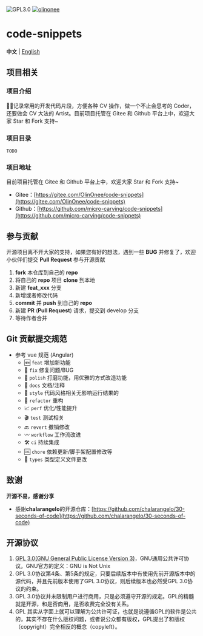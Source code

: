 <p>
  <img src="https://img.shields.io/badge/license-GPL3.0-blue" alt="GPL3.0"/>
  <a target="_blank" href="https://gitee.com/OlinOnee">
    <img src="https://img.shields.io/badge/Author-OlinOnee-ff69b4" alt="olinonee">
  </a>
</p>

# code-snippets

**中文** | [English](./README.en.md)

## 项目相关

### 项目介绍

🐱‍💻记录常用的开发代码片段，方便各种 CV 操作，做一个不止会思考的 Coder，还要做会 CV 大法的 Artist。目前项目托管在 Gitee 和 Github 平台上中，欢迎大家 Star 和 Fork 支持~

### 项目目录

```shell
TODO
```

### 项目地址

目前项目托管在 Gitee 和 Github 平台上中，欢迎大家 Star 和 Fork 支持~

- Gitee：[https://gitee.com/OlinOnee/code-snippets](https://gitee.com/OlinOnee/code-snippets)
- Github：[https://github.com/micro-carving/code-snippets](https://github.com/micro-carving/code-snippets)

## 参与贡献

开源项目离不开大家的支持，如果您有好的想法，遇到一些 **BUG** 并修复了，欢迎小伙伴们提交 **Pull Request** 参与开源贡献

1. **fork** 本仓库到自己的 **repo**
2. 将自己的 **repo** 项目 **clone** 到本地
3. 新建 **feat_xxx** 分支
4. 新增或者修改代码
5. **commit** 并 **push** 到自己的 **repo**
6. 新建 **PR** (**Pull Request**) 请求，提交到 develop 分支
7. 等待作者合并

## Git 贡献提交规范
- 参考 vue 规范 (Angular) 
  - 🆕 `feat` 增加新功能
  - 🐞 `fix` 修复问题/BUG
  - 🧽 `polish` 打磨功能，用优雅的方式改造功能
  - 📝 `docs` 文档/注释
  - 🎨 `style` 代码风格相关无影响运行结果的
  - 🧬 `refactor` 重构
  - 📈 `perf` 优化/性能提升
  - 🎬 `test` 测试相关
  - 🔙 `revert` 撤销修改
  - 〰 `workflow` 工作流改进
  - 🛠 `ci` 持续集成
  - 🆒 `chore` 依赖更新/脚手架配置修改等
  - 💱 `types` 类型定义文件更改

## 致谢

**开源不易，感谢分享**

- 感谢**chalarangelo**的开源仓库：[https://github.com/chalarangelo/30-seconds-of-code](https://github.com/chalarangelo/30-seconds-of-code)

## 开源协议

1. [GPL 3.0(GNU General Public License Version 3)](https://www.gnu.org/licenses/gpl-3.0.txt)，GNU通⽤公共许可协议。GNU官⽅的定义：GNU is
   Not Unix
2. GPL 3.0协议第4条、第5条的规定，只要后续版本中有使⽤先前开源版本中的源代码，并且先前版本使⽤了GPL 3.0协议，则后续版本也必然受GPL 3.0协议的约束。
3. GPL 3.0协议并未限制⽤户进⾏商⽤，只是必须遵守开源的规定。GPL的精髓就是开源，和是否商⽤，是否收费完全没有关系。
4. GPL 其实从字⾯上就可以理解为公共许可证，也就是说遵循GPL的软件是公共的，其实不存在什么版权问题，或者说公众都有版权，GPL提出了和版权 （copyright）完全相反的概念（copyleft）。
